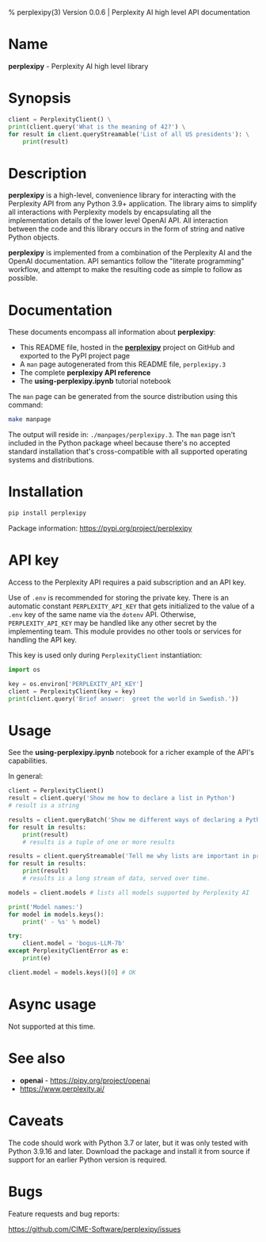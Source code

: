 % perplexipy(3) Version 0.0.6 | Perplexity AI high level API documentation

Name
====

**perplexipy** - Perplexity AI high level library


Synopsis
========
```python
client = PerplexityClient() \
print(client.query('What is the meaning of 42?') \
for result in client.queryStreamable('List of all US presidents'): \
    print(result)
```


Description
===========
**perplexipy** is a high-level, convenience library for interacting with the
Perplexity API from any Python 3.9+ application.  The library aims to simplify
all interactions with Perplexity models by encapsulating all the implementation
details of the lower level OpenAI API.  All interaction between the code and
this library occurs in the form of string and native Python objects.

**perplexipy** is implemented from a combination of the Perplexity AI and the
OpenAI documentation.  API semantics follow the "literate programming" workflow,
and attempt to make the resulting code as simple to follow as possible.


Documentation
=============
These documents encompass all information about **perplexipy**:

- This README file, hosted in the **[perplexipy](https://github.com/CIME-Software/perplexipy)**
  project on GitHub and exported to the PyPI project page
- A `man` page autogenerated from this README file, `perplexipy.3`
- The complete **perplexipy API reference**
- The **using-perplexipy.ipynb** tutorial notebook

The `man` page can be generated from the source distribution using this command:

```bash
make manpage
```

The output will reside in:  `./manpages/perplexipy.3`.  The `man` page isn't
included in the Python package wheel because there's no accepted standard
installation that's cross-compatible with all supported operating systems and
distributions.


Installation
============
```bash
pip install perplexipy
```

Package information:  https://pypi.org/project/perplexipy


API key
=======
Access to the Perplexity API requires a paid subscription and an API key.

Use of `.env` is recommended for storing the private key.  There is an automatic
constant `PERPLEXITY_API_KEY` that gets initialized to the value of a `.env` key
of the same name via the `dotenv` API.  Otherwise, `PERPLEXITY_API_KEY` may
be handled like any other secret by the implementing team.  This module provides
no other tools or services for handling the API key.

This key is used only during `PerplexityClient` instantiation:

```python
import os

key = os.environ['PERPLEXITY_API_KEY']
client = PerplexityClient(key = key)
print(client.query('Brief answer:  greet the world in Swedish.'))
```


Usage
=====
See the **using-perplexipy.ipynb** notebook for a richer example of the API's
capabilities.

In general:

```python
client = PerplexityClient()
result = client.query('Show me how to declare a list in Python')
# result is a string

results = client.queryBatch('Show me different ways of declaring a Python list')
for result in results:
    print(result)
    # results is a tuple of one or more results

results = client.queryStreamable('Tell me why lists are important in programming')
for result in results:
    print(result)
    # results is a long stream of data, served over time.

models = client.models # lists all models supported by Perplexity AI

print('Model names:')
for model in models.keys():
    print(' - %s' % model)

try:
    client.model = 'bogus-LLM-7b'
except PerplexityClientError as e:
    print(e)

client.model = models.keys()[0] # OK
```


Async usage
===========
Not supported at this time.


See also
========
- **openai** - https://pipy.org/project/openai
- https://www.perplexity.ai/


Caveats
=======
The code should work with Python 3.7 or later, but it was only tested with
Python 3.9.16 and later.  Download the package and install it from source if
support for an earlier Python version is required.


Bugs
====
Feature requests and bug reports:

https://github.com/CIME-Software/perplexipy/issues

